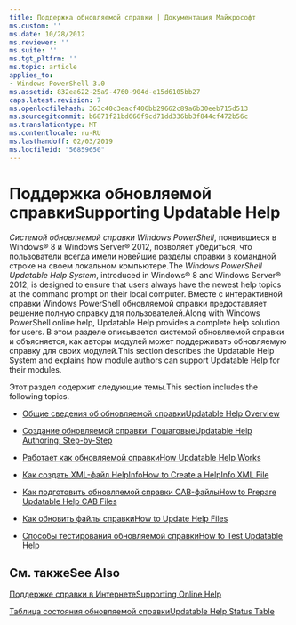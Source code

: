 ```yaml
---
title: Поддержка обновляемой справки | Документация Майкрософт
ms.custom: ''
ms.date: 10/28/2012
ms.reviewer: ''
ms.suite: ''
ms.tgt_pltfrm: ''
ms.topic: article
applies_to:
- Windows PowerShell 3.0
ms.assetid: 832ea622-25a9-4760-904d-e15d6105bb27
caps.latest.revision: 7
ms.openlocfilehash: 363c40c3eacf406bb29662c89a6b30eeb715d513
ms.sourcegitcommit: b6871f21bd666f9cd71dd336bb3f844cf472b56c
ms.translationtype: MT
ms.contentlocale: ru-RU
ms.lasthandoff: 02/03/2019
ms.locfileid: "56859650"
---
```

# <a name="supporting-updatable-help"></a><span data-ttu-id="de4bc-102">Поддержка обновляемой справки</span><span class="sxs-lookup"><span data-stu-id="de4bc-102">Supporting Updatable Help</span></span>

<span data-ttu-id="de4bc-103">*Системой обновляемой справки Windows PowerShell*, появившиеся в Windows® 8 и Windows Server® 2012, позволяет убедиться, что пользователи всегда имели новейшие разделы справки в командной строке на своем локальном компьютере.</span><span class="sxs-lookup"><span data-stu-id="de4bc-103">The *Windows PowerShell Updatable Help System*, introduced in Windows® 8 and Windows Server® 2012, is designed to ensure that users always have the newest help topics at the command prompt on their local computer.</span></span> <span data-ttu-id="de4bc-104">Вместе с интерактивной справки Windows PowerShell обновляемой справки предоставляет решение полную справку для пользователей.</span><span class="sxs-lookup"><span data-stu-id="de4bc-104">Along with Windows PowerShell online help, Updatable Help provides a complete help solution for users.</span></span> <span data-ttu-id="de4bc-105">В этом разделе описывается системой обновляемой справки и объясняется, как авторы модулей может поддерживать обновляемую справку для своих модулей.</span><span class="sxs-lookup"><span data-stu-id="de4bc-105">This section describes the Updatable Help System and explains how module authors can support Updatable Help for their modules.</span></span>

<span data-ttu-id="de4bc-106">Этот раздел содержит следующие темы.</span><span class="sxs-lookup"><span data-stu-id="de4bc-106">This section includes the following topics.</span></span>

- [<span data-ttu-id="de4bc-107">Общие сведения об обновляемой справки</span><span class="sxs-lookup"><span data-stu-id="de4bc-107">Updatable Help Overview</span></span>](./updatable-help-overview.md)

- [<span data-ttu-id="de4bc-108">Создание обновляемой справки: Пошаговые</span><span class="sxs-lookup"><span data-stu-id="de4bc-108">Updatable Help Authoring: Step-by-Step</span></span>](./updatable-help-authoring-step-by-step.md)

- [<span data-ttu-id="de4bc-109">Работает как обновляемой справки</span><span class="sxs-lookup"><span data-stu-id="de4bc-109">How Updatable Help Works</span></span>](./how-updatable-help-works.md)

- [<span data-ttu-id="de4bc-110">Как создать XML-файл HelpInfo</span><span class="sxs-lookup"><span data-stu-id="de4bc-110">How to Create a HelpInfo XML File</span></span>](./how-to-create-a-helpinfo-xml-file.md)

- [<span data-ttu-id="de4bc-111">Как подготовить обновляемой справки CAB-файлы</span><span class="sxs-lookup"><span data-stu-id="de4bc-111">How to Prepare Updatable Help CAB Files</span></span>](./how-to-prepare-updatable-help-cab-files.md)

- [<span data-ttu-id="de4bc-112">Как обновить файлы справки</span><span class="sxs-lookup"><span data-stu-id="de4bc-112">How to Update Help Files</span></span>](./how-to-update-help-files.md)

- [<span data-ttu-id="de4bc-113">Способы тестирования обновляемой справки</span><span class="sxs-lookup"><span data-stu-id="de4bc-113">How to Test Updatable Help</span></span>](./how-to-test-updatable-help.md)

## <a name="see-also"></a><span data-ttu-id="de4bc-114">См. также</span><span class="sxs-lookup"><span data-stu-id="de4bc-114">See Also</span></span>

[<span data-ttu-id="de4bc-115">Поддержке справки в Интернете</span><span class="sxs-lookup"><span data-stu-id="de4bc-115">Supporting Online Help</span></span>](./supporting-online-help.md)

[<span data-ttu-id="de4bc-116">Таблица состояния обновляемой справки</span><span class="sxs-lookup"><span data-stu-id="de4bc-116">Updatable Help Status Table</span></span>](https://www.microsoft.com/en-us/itpro/windows)